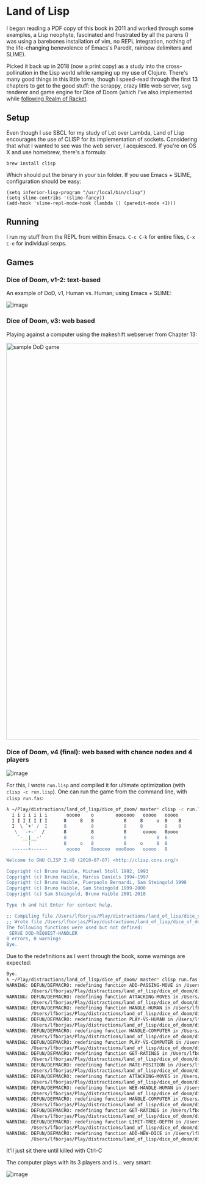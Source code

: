 # Land of Lisp

I began reading a PDF copy of this book in 2011 and worked through some
examples, a Lisp neophyte, fascinated and frustrated by all the parens (I was
using a barebones installation of vim, no REPL integration, nothing of the
life-changing benevolence of Emacs's Paredit, rainbow delimiters and SLIME).

Picked it back up in 2018 (now a print copy) as a study into the cross-pollination in the Lisp
world while ramping up my use of Clojure. There's many good things in this
little tome, though I speed-read through the first 13 chapters to get to the
good stuff: the scrappy, crazy little web server, svg renderer and game engine
for Dice of Doom (which I've also implemented while [following Realm of
Racket](https://github.com/lfborjas/distractions/tree/master/realm_of_racket). 

## Setup

Even though I use SBCL for my study of Let over Lambda, Land of Lisp encourages
the use of CLISP for its implementation of sockets. Considering that what I
wanted to see was the web server, I acquiesced. If you're on OS X and use
homebrew, there's a formula:

	brew install clisp

Which should put the binary in your `bin` folder. If you use Emacs + SLIME, 
configuration should be easy:

	(setq inferior-lisp-program "/usr/local/bin/clisp")
	(setq slime-contribs '(slime-fancy))
	(add-hook 'slime-repl-mode-hook (lambda () (paredit-mode +1)))

## Running

I run my stuff from the REPL from within Emacs. `C-c C-k` for entire files, `C-x
C-e` for individual sexps.

## Games

### Dice of Doom, v1-2: text-based

An example of DoD, v1, Human vs. Human; using Emacs + SLIME:

![image](https://user-images.githubusercontent.com/82133/48965920-1c5fb500-ef95-11e8-99fd-84651bbd6909.png)

### Dice of Doom, v3: web based

Playing against a computer using the makeshift webserver from Chapter 13:

<img width="1037" alt="sample DoD game" src="https://user-images.githubusercontent.com/82133/48992744-88622a80-f107-11e8-9fba-0ce9d685fcf1.png">

### Dice of Doom, v4 (final): web based with chance nodes and 4 players

![image](https://user-images.githubusercontent.com/82133/48995653-d6caf580-f116-11e8-871a-110ff54666ad.png)

For this, I wrote `run.lisp` and compiled it for ultimate optimization (with `clisp -c run.lisp`). One can run the game from the command line, with `clisp run.fas`:

```sh
λ ~/Play/distractions/land_of_lisp/dice_of_doom/ master* clisp -c run.lisp
  i i i i i i i       ooooo    o        ooooooo   ooooo   ooooo
  I I I I I I I      8     8   8           8     8     o  8    8
  I  \ `+' /  I      8         8           8     8        8    8
   \  `-+-'  /       8         8           8      ooooo   8oooo
    `-__|__-'        8         8           8           8  8
        |            8     o   8           8     o     8  8
  ------+------       ooooo    8oooooo  ooo8ooo   ooooo   8

Welcome to GNU CLISP 2.49 (2010-07-07) <http://clisp.cons.org/>

Copyright (c) Bruno Haible, Michael Stoll 1992, 1993
Copyright (c) Bruno Haible, Marcus Daniels 1994-1997
Copyright (c) Bruno Haible, Pierpaolo Bernardi, Sam Steingold 1998
Copyright (c) Bruno Haible, Sam Steingold 1999-2000
Copyright (c) Sam Steingold, Bruno Haible 2001-2010

Type :h and hit Enter for context help.

;; Compiling file /Users/lfborjas/Play/distractions/land_of_lisp/dice_of_doom/run.lisp ...
;; Wrote file /Users/lfborjas/Play/distractions/land_of_lisp/dice_of_doom/run.fas
The following functions were used but not defined:
 SERVE DOD-REQUEST-HANDLER
0 errors, 0 warnings
Bye.
```

Due to the redefinitions as I went through the book, some warnings are expected:

```sh
Bye.
λ ~/Play/distractions/land_of_lisp/dice_of_doom/ master* clisp run.fas 
WARNING: DEFUN/DEFMACRO: redefining function ADD-PASSING-MOVE in /Users/lfborjas/Play/distractions/land_of_lisp/dice_of_doom/dice_of_doom_v2.lisp, was defined in
         /Users/lfborjas/Play/distractions/land_of_lisp/dice_of_doom/dice_of_doom_v1.lisp
WARNING: DEFUN/DEFMACRO: redefining function ATTACKING-MOVES in /Users/lfborjas/Play/distractions/land_of_lisp/dice_of_doom/dice_of_doom_v2.lisp, was defined in
         /Users/lfborjas/Play/distractions/land_of_lisp/dice_of_doom/dice_of_doom_v1.lisp
WARNING: DEFUN/DEFMACRO: redefining function HANDLE-HUMAN in /Users/lfborjas/Play/distractions/land_of_lisp/dice_of_doom/dice_of_doom_v2.lisp, was defined in
         /Users/lfborjas/Play/distractions/land_of_lisp/dice_of_doom/dice_of_doom_v1.lisp
WARNING: DEFUN/DEFMACRO: redefining function PLAY-VS-HUMAN in /Users/lfborjas/Play/distractions/land_of_lisp/dice_of_doom/dice_of_doom_v2.lisp, was defined in
         /Users/lfborjas/Play/distractions/land_of_lisp/dice_of_doom/dice_of_doom_v1.lisp
WARNING: DEFUN/DEFMACRO: redefining function HANDLE-COMPUTER in /Users/lfborjas/Play/distractions/land_of_lisp/dice_of_doom/dice_of_doom_v2.lisp, was defined in
         /Users/lfborjas/Play/distractions/land_of_lisp/dice_of_doom/dice_of_doom_v1.lisp
WARNING: DEFUN/DEFMACRO: redefining function PLAY-VS-COMPUTER in /Users/lfborjas/Play/distractions/land_of_lisp/dice_of_doom/dice_of_doom_v2.lisp, was defined in
         /Users/lfborjas/Play/distractions/land_of_lisp/dice_of_doom/dice_of_doom_v1.lisp
WARNING: DEFUN/DEFMACRO: redefining function GET-RATINGS in /Users/lfborjas/Play/distractions/land_of_lisp/dice_of_doom/dice_of_doom_v2.lisp, was defined in
         /Users/lfborjas/Play/distractions/land_of_lisp/dice_of_doom/dice_of_doom_v1.lisp
WARNING: DEFUN/DEFMACRO: redefining function RATE-POSITION in /Users/lfborjas/Play/distractions/land_of_lisp/dice_of_doom/dice_of_doom_v2.lisp, was defined in
         /Users/lfborjas/Play/distractions/land_of_lisp/dice_of_doom/dice_of_doom_v1.lisp
WARNING: DEFUN/DEFMACRO: redefining function ATTACKING-MOVES in /Users/lfborjas/Play/distractions/land_of_lisp/dice_of_doom/dice_of_doom_v4.lisp, was defined in
         /Users/lfborjas/Play/distractions/land_of_lisp/dice_of_doom/dice_of_doom_v2.lisp
WARNING: DEFUN/DEFMACRO: redefining function WEB-HANDLE-HUMAN in /Users/lfborjas/Play/distractions/land_of_lisp/dice_of_doom/dice_of_doom_v4.lisp, was defined in
         /Users/lfborjas/Play/distractions/land_of_lisp/dice_of_doom/dice_of_doom_v3.lisp
WARNING: DEFUN/DEFMACRO: redefining function HANDLE-COMPUTER in /Users/lfborjas/Play/distractions/land_of_lisp/dice_of_doom/dice_of_doom_v4.lisp, was defined in
         /Users/lfborjas/Play/distractions/land_of_lisp/dice_of_doom/dice_of_doom_v2.lisp
WARNING: DEFUN/DEFMACRO: redefining function GET-RATINGS in /Users/lfborjas/Play/distractions/land_of_lisp/dice_of_doom/dice_of_doom_v4.lisp, was defined in
         /Users/lfborjas/Play/distractions/land_of_lisp/dice_of_doom/dice_of_doom_v2.lisp
WARNING: DEFUN/DEFMACRO: redefining function LIMIT-TREE-DEPTH in /Users/lfborjas/Play/distractions/land_of_lisp/dice_of_doom/dice_of_doom_v4.lisp, was defined in
         /Users/lfborjas/Play/distractions/land_of_lisp/dice_of_doom/dice_of_doom_v2.lisp
WARNING: DEFUN/DEFMACRO: redefining function ADD-NEW-DICE in /Users/lfborjas/Play/distractions/land_of_lisp/dice_of_doom/dice_of_doom_v4.lisp, was defined in
         /Users/lfborjas/Play/distractions/land_of_lisp/dice_of_doom/dice_of_doom_v1.lisp
```

It'll just sit there until killed with Ctrl-C

The computer plays with its 3 players and is... very smart:

![image](https://user-images.githubusercontent.com/82133/48995771-522ca700-f117-11e8-81e8-5ffa2f135129.png)

